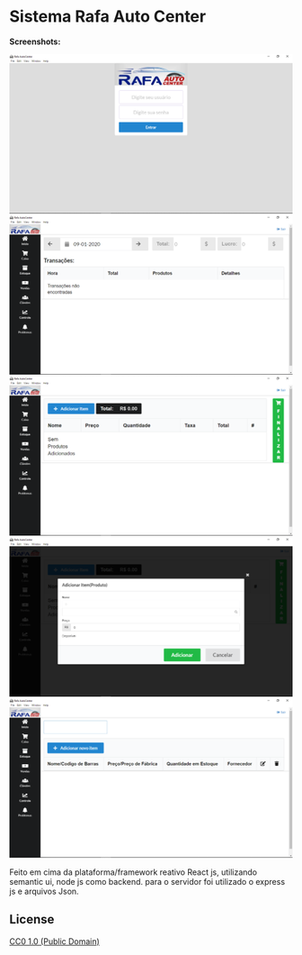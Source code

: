 # Sistema Rafa Auto Center

**Screenshots:**
<p align="center">
  <img src="./screenshots/screen (2).png">
  <img src="./screenshots/screen (1).png">
  <img src="./screenshots/screen (3).png">
  <img src="./screenshots/screen (4).png">
  <img src="./screenshots/screen (5).png">
</p>




Feito em cima da plataforma/framework reativo React js, utilizando semantic ui, node js como backend.
para o servidor foi utilizado o express js e arquivos Json.

## License

[CC0 1.0 (Public Domain)](LICENSE.md)
